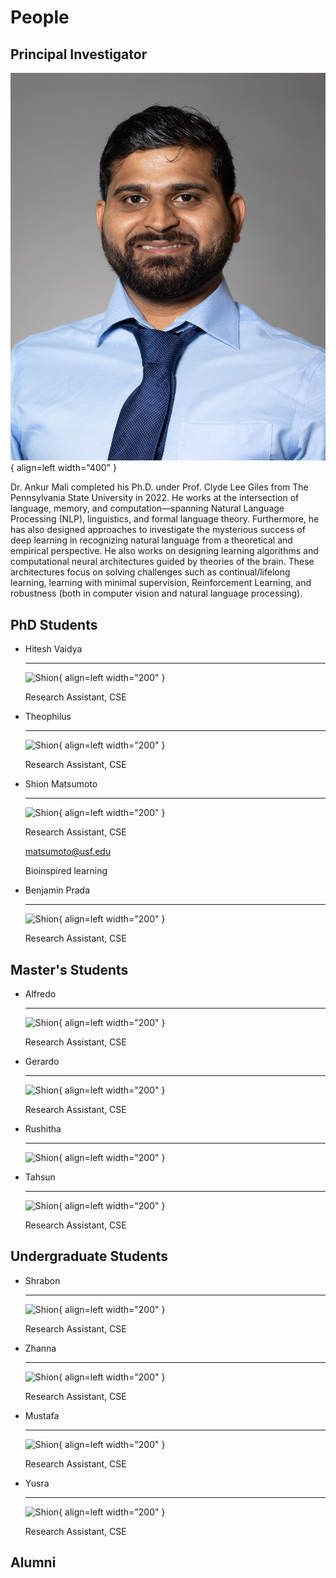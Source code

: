 # People

## Principal Investigator

![Mali](assets/images/ankur_mali.jpg){ align=left width="400" }

Dr. Ankur Mali completed his Ph.D. under Prof. Clyde Lee Giles from The
Pennsylvania State University in 2022. He works at the intersection of
language, memory, and computation—spanning Natural Language Processing (NLP),
linguistics, and formal language theory. Furthermore, he has also designed
approaches to investigate the mysterious success of deep learning in
recognizing natural language from a theoretical and empirical perspective. He
also works on designing learning algorithms and computational neural
architectures guided by theories of the brain. These architectures focus on
solving challenges such as continual/lifelong learning, learning with minimal
supervision, Reinforcement Learning, and robustness (both in computer vision
and natural language processing).

## PhD Students

<div class="grid cards" markdown>

-   Hitesh Vaidya

    ---

    ![Shion](https://dummyimage.com/400x400/eee/aaa){ align=left width="200" }

    Research Assistant, CSE


-   Theophilus

    ---

    ![Shion](https://dummyimage.com/400x400/eee/aaa){ align=left width="200" }

    Research Assistant, CSE


-   Shion Matsumoto

    ---

    ![Shion](assets/images/shion_matsumoto.jpg){ align=left width="200" }

    Research Assistant, CSE

    matsumoto@usf.edu

    Bioinspired learning

-   Benjamin Prada

    ---

    ![Shion](https://dummyimage.com/400x400/eee/aaa){ align=left width="200" }

    Research Assistant, CSE


</div>

## Master's Students

<div class="grid cards" markdown>

-   Alfredo

    ---

    ![Shion](https://dummyimage.com/400x400/eee/aaa){ align=left width="200" }

    Research Assistant, CSE


-   Gerardo

    ---

    ![Shion](https://dummyimage.com/400x400/eee/aaa){ align=left width="200" }

    Research Assistant, CSE


-   Rushitha

    ---

    ![Shion](https://dummyimage.com/400x400/eee/aaa){ align=left width="200" }


-   Tahsun

    ---

    ![Shion](https://dummyimage.com/400x400/eee/aaa){ align=left width="200" }

    Research Assistant, CSE


</div>

## Undergraduate Students

<div class="grid cards" markdown>

-   Shrabon

    ---

    ![Shion](https://dummyimage.com/400x400/eee/aaa){ align=left width="200" }

    Research Assistant, CSE


-   Zhanna

    ---

    ![Shion](https://dummyimage.com/400x400/eee/aaa){ align=left width="200" }

    Research Assistant, CSE


-   Mustafa

    ---

    ![Shion](https://dummyimage.com/400x400/eee/aaa){ align=left width="200" }

    Research Assistant, CSE


-   Yusra

    ---

    ![Shion](https://dummyimage.com/400x400/eee/aaa){ align=left width="200" }

    Research Assistant, CSE


</div>

## Alumni
